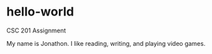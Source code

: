 # hello-world
CSC 201 Assignment

My name is Jonathon. I like reading, writing, and playing video games.

